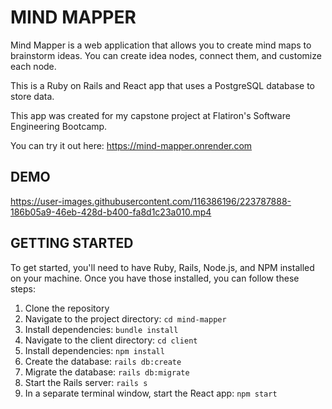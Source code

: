 # MIND MAPPER

Mind Mapper is a web application that allows you to create mind maps to brainstorm ideas. You can create idea nodes, connect them, and customize each node.

This is a Ruby on Rails and React app that uses a PostgreSQL database to store data.

This app was created for my capstone project at Flatiron's Software Engineering Bootcamp.

You can try it out here: https://mind-mapper.onrender.com

## DEMO

https://user-images.githubusercontent.com/116386196/223787888-186b05a9-46eb-428d-b400-fa8d1c23a010.mp4

## GETTING STARTED

To get started, you'll need to have Ruby, Rails, Node.js, and NPM installed on your machine. Once you have those installed, you can follow these steps:

1. Clone the repository
2. Navigate to the project directory: `cd mind-mapper`
3. Install dependencies: `bundle install`
4. Navigate to the client directory: `cd client`
5. Install dependencies: `npm install`
6. Create the database: `rails db:create`
7. Migrate the database: `rails db:migrate`
8. Start the Rails server: `rails s`
9. In a separate terminal window, start the React app: `npm start`
